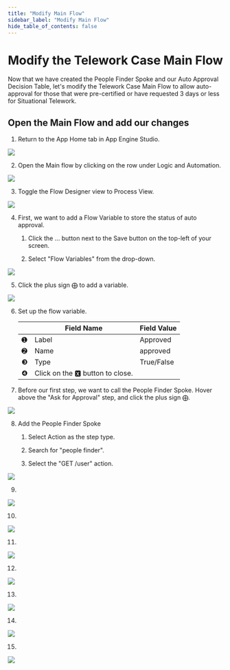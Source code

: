```yaml
---
title: "Modify Main Flow" 
sidebar_label: "Modify Main Flow"
hide_table_of_contents: false
---
```

# Modify the Telework Case Main Flow

Now that we have created the People Finder Spoke and our Auto Approval Decision Table, let's modify the Telework Case Main Flow to allow auto-approval for those that were pre-certified or have requested 3 days or less for Situational Telework.

## Open the Main Flow and add our changes

1. Return to the App Home tab in App Engine Studio.

![](./images/04-03-01-AppHome.png)

2. Open the Main flow by clicking on the row under Logic and Automation.

![](./images/04-03-02-selectmainflow.png)

3. Toggle the Flow Designer view to Process View.

![](./images/04-03-03-toggleview.png)

4. First, we want to add a Flow Variable to store the status of auto approval.

    1. Click the ... button next to the Save button on the top-left of your screen.

    2. Select "Flow Variables" from the drop-down.

![](./images/04-03-04-flowvariables.png)

5. Click the plus sign ⨁ to add a variable.

![](./images/04-03-05-addflowvariable.png)

6. Set up the flow variable.

    | |Field Name                | Field Value
    |-|--------------------------| --------------
    |<span className="large-number">➊</span>|Label |Approved
    |<span className="large-number">➋</span>|Name |approved
    |<span className="large-number">❸</span>|Type | True/False
    |<span className="large-number">❹</span>|Click on the 🆇 button to close.

7. Before our first step, we want to call the People Finder Spoke. Hover above the "Ask for Approval" step, and click the plus sign ⨁.

![](./images/04-03-07-addspoke.png)

8. Add the People Finder Spoke

    1. Select Action as the step type.

    2. Search for "people finder".

    3. Select the "GET /user" action.

![](./images/04-03-08-addspokeaction.png)

9. 

![](./images/04-03-09-dotwalkspoke.png)

10.

![](./images/04-03-10-dotwalkspoke.png)

11.

![](./images/04-03-11-donespoke.png)

12.

![](./images/04-03-12-adddecision.png)

13.

![](./images/04-03-13-adddecision.png)

14.

![](./images/04-03-15-dotwalkdecision.png)

15.

![](./images/04-03-16-dotwalkdecision.png)

